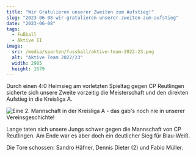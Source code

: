 ```yaml
---
title: "Wir Gratulieren unserer Zweiten zum Aufstieg!"
slug: "2023-06-08-wir-gratulieren-unserer-zweiten-zum-aufstieg"
date: "2023-06-08"
tags:
  - Fußball
  - Aktive II
image:
  src: /media/sparten/fussball/aktive-team-2022-23.png
  alt: "Aktive Team 2022/23"
  width: 2985
  height: 1679 
---
```

Durch einen 4:0 Heimsieg am vorletzten Spieltag gegen CP Reutlingen sicherte sich unsere Zweite vorzeitig die Meisterschaft und den direkten Aufstieg in die Kreisliga A.

![Eine 2. Mannschaft in der Kreisliga A - das gab's noch nie in unserer Vereinsgeschichte!](/media/2023/2023-06-04-svw-II-cp-reutlingen.jpg)

Lange taten sich unsere Jungs schwer gegen die Mannschaft von CP Reutlingen. Am Ende war es aber doch ein deutlicher Sieg für Blau-Weiß.

Die Tore schossen: Sandro Häfner, Dennis Dieter (2) und Fabio Müller.

